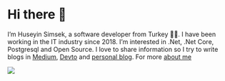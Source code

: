 # Hi there 👋

I’m Huseyin Simsek, a software developer from Turkey 👨‍💻. I have been working in the IT industry since 2018. I’m interested in .Net, .Net Core, Postgresql and Open Source. I love to share information so I try to write blogs in [Medium](https://medium.com/@huseyinsimsekk), [Devto](https://dev.to/huseyinsimsek) and [personal blog](https://simsekhuseyin.com/). For more [about me](https://simsekhuseyin.com/about/) 



<a href="https://github.com/huseyinsimsekk/github-readme-stats">
  <img align="center" src="https://github-readme-stats.vercel.app/api?username=huseyinsimsekk&theme=blueberry&show_icons=true" />
</a>
